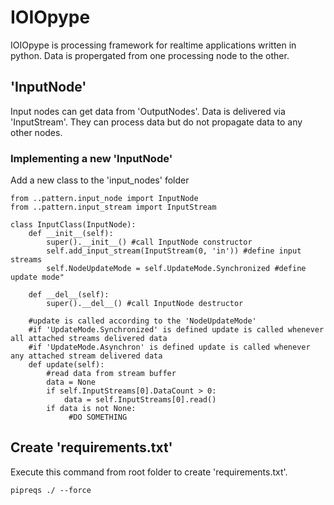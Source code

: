 # IOIOpype
 IOIOpype is processing framework for realtime applications written in python. Data is propergated from one processing node to the other.

## 'InputNode'
Input nodes can get data from 'OutputNodes'. Data is delivered via 'InputStream'. They can process data but do not propagate data to any other nodes.

### Implementing a new 'InputNode'
Add a new class to the 'input_nodes' folder

```
from ..pattern.input_node import InputNode
from ..pattern.input_stream import InputStream

class InputClass(InputNode):
    def __init__(self):
        super().__init__() #call InputNode constructor
        self.add_input_stream(InputStream(0, 'in')) #define input streams 
        self.NodeUpdateMode = self.UpdateMode.Synchronized #define update mode"

    def __del__(self):
        super().__del__() #call InputNode destructor

    #update is called according to the 'NodeUpdateMode'
    #if 'UpdateMode.Synchronized' is defined update is called whenever all attached streams delivered data
    #if 'UpdateMode.Asynchron' is defined update is called whenever any attached stream delivered data
    def update(self):
        #read data from stream buffer
        data = None
        if self.InputStreams[0].DataCount > 0:
            data = self.InputStreams[0].read()
        if data is not None:
             #DO SOMETHING

```

## Create 'requirements.txt'

Execute this command from root folder to create 'requirements.txt'.

```pipreqs ./ --force``` 